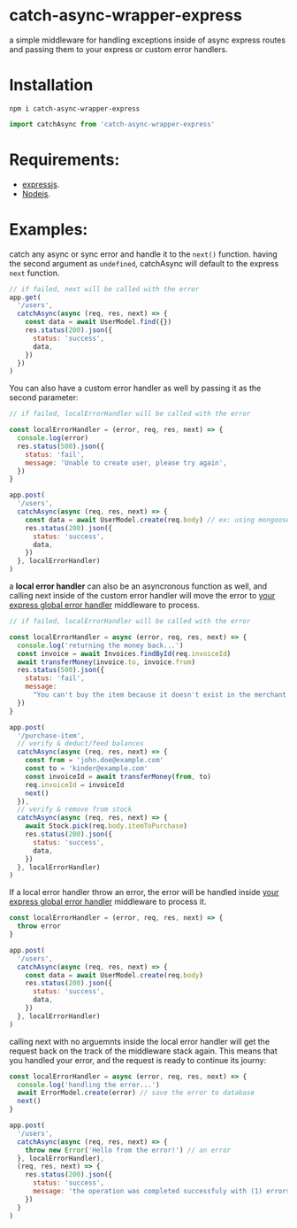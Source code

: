 # catch-async-wrapper-express

a simple middleware for handling exceptions inside of async express routes and passing them to your express or custom error handlers.

# Installation

```
npm i catch-async-wrapper-express
```

```js
import catchAsync from 'catch-async-wrapper-express'
```

# Requirements:

- [expressjs](https://www.npmjs.com/package/express).
- [Nodejs](https://nodejs.org/).

# Examples:

catch any async or sync error and handle it to the `next()` function.
having the second argument as `undefined`, catchAsync will default to the express `next` function.

```js
// if failed, next will be called with the error
app.get(
  '/users',
  catchAsync(async (req, res, next) => {
    const data = await UserModel.find({})
    res.status(200).json({
      status: 'success',
      data,
    })
  })
)
```

You can also have a custom error handler as well by passing it as the second parameter:

```js
// if failed, localErrorHandler will be called with the error

const localErrorHandler = (error, req, res, next) => {
  console.log(error)
  res.status(500).json({
    status: 'fail',
    message: 'Unable to create user, please try again',
  })
}

app.post(
  '/users',
  catchAsync(async (req, res, next) => {
    const data = await UserModel.create(req.body) // ex: using mongoose
    res.status(200).json({
      status: 'success',
      data,
    })
  }, localErrorHandler)
)
```

a **local error handler** can also be an asyncronous function as well, and calling next inside of the custom error handler will move the error to [your express global error handler](https://expressjs.com/en/guide/error-handling.html) middleware to process.

```js
// if failed, localErrorHandler will be called with the error

const localErrorHandler = async (error, req, res, next) => {
  console.log('returning the money back...')
  const invoice = await Invoices.findById(req.invoiceId)
  await transferMoney(invoice.to, invoice.from)
  res.status(500).json({
    status: 'fail',
    message:
      "You can't buy the item because it doesn't exist in the merchant stock, please try  again",
  })
}

app.post(
  '/purchase-item',
  // verify & deduct/feed balances
  catchAsync(async (req, res, next) => {
    const from = 'john.doe@example.com'
    const to = 'kinder@example.com'
    const invoiceId = await transferMoney(from, to)
    req.invoiceId = invoiceId
    next()
  }),
  // verify & remove from stock
  catchAsync(async (req, res, next) => {
    await Stock.pick(req.body.itemToPurchase)
    res.status(200).json({
      status: 'success',
      data,
    })
  }, localErrorHandler)
)
```

If a local error handler throw an error, the error will be handled inside [your express global error handler](https://expressjs.com/en/guide/error-handling.html) middleware to process it.

```js
const localErrorHandler = (error, req, res, next) => {
  throw error
}

app.post(
  '/users',
  catchAsync(async (req, res, next) => {
    const data = await UserModel.create(req.body)
    res.status(200).json({
      status: 'success',
      data,
    })
  }, localErrorHandler)
)
```

calling next with no arguemnts inside the local error handler will get the request back on the track of the middleware stack again. This means that you handled your error, and the request is ready to continue its journy:

```js
const localErrorHandler = async (error, req, res, next) => {
  console.log('handling the error...')
  await ErrorModel.create(error) // save the error to database
  next()
}

app.post(
  '/users',
  catchAsync(async (req, res, next) => {
    throw new Error('Hello from the error!') // an error
  }, localErrorHandler),
  (req, res, next) => {
    res.status(200).json({
      status: 'success',
      message: 'the operation was completed successfuly with (1) errors',
    })
  }
)
```
